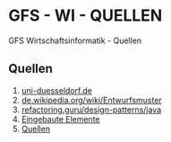 # GFS - WI - QUELLEN
GFS Wirtschaftsinformatik - Quellen

## Quellen
1. [uni-duesseldorf.de](https://dbs.cs.uni-duesseldorf.de/lehre/docs/java/javabuch/html/k100067.html#:~:text=Design%2DPatterns%20stellen%20wie%20Datenstrukturen,es%2C%20Softwaredesigns%20Namen%20zu%20geben.)
2. [de.wikipedia.org/wiki/Entwurfsmuster](https://de.wikipedia.org/wiki/Entwurfsmuster#:~:text=Entwurfsmuster%20(englisch%20design%20patterns)%20sind,einem%20bestimmten%20Zusammenhang%20einsetzbar%20ist.)
3. [refactoring.guru/design-patterns/java](https://refactoring.guru/design-patterns/java)
4. [Eingebaute Elemente](#Eingebaute-Elemente)
5. [Quellen](#Quellen)
